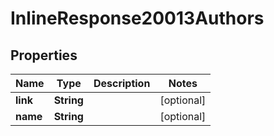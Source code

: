 

# InlineResponse20013Authors


## Properties

Name | Type | Description | Notes
------------ | ------------- | ------------- | -------------
**link** | **String** |  |  [optional]
**name** | **String** |  |  [optional]



